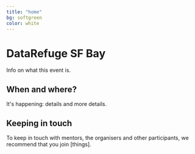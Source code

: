 ```yaml
---
title: "home"
bg: softgreen     
color: white  
---
```


# DataRefuge SF Bay

Info on what this event is.

## When and where?

It's happening: details and more details.

## Keeping in touch

To keep in touch with mentors, the organisers and other participants, we recommend that you join [things].
